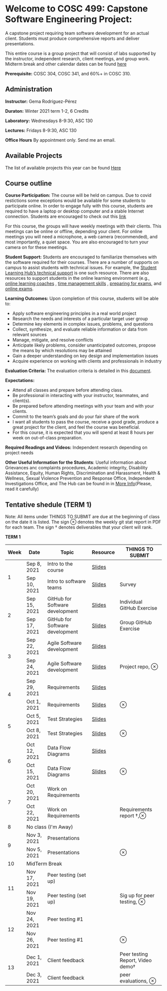 # Welcome to COSC 499: Capstone Software Engineering Project: 
A capstone project requiring team software development for an actual client. Students must produce comprehensive reports and deliver presentations. 

This entire course is a group project that will consist of labs supported by the instructor, independent research, client meetings, and group work. Midterm break and other calendar dates can be found [here](http://okanagan.students.ubc.ca/calendar/)


**Prerequisite:** COSC 304, COSC 341, and 60%+ in COSC 310.

## Administration 
**Instructor:** Gema Rodríguez-Pérez

**Duraton:** Winter 2021 term 1-2, 6 Credits

**Laboratory:** Wednesdays 8-9:30, ASC 130

**Lectures:** Fridays 8-9:30, ASC 130

**Office Hours** By appointment only. Send me an email.


##  Available Projects 

The list of available projects this year can be found  [Here](projects.md)


## Course outline 
**Course Participation:** The course will be held on campus. Due to covid restictions some exceptions would be available for some students to participate online. In order to engage fully with this course, students are required to have a laptop or desktop computer and a stable Internet connection. Students are encouraged to check out this [link](https://keeplearning.ubc.ca/setting-up/)  

For this course, the groups will have weekly meetings with their clients. This meetings can be online or offline, depending your client. For online meetings you will need a microphone, a web camera (recommended), and most importantly, a quiet space. You are also encouraged to turn your camera on for these meetings.


**Student Support:** Students are encouraged to familiarize themselves with the software required for their courses. There are a number of supports on campus to assist students with technical issues. For example, the [Student Learning Hub’s technical support](https://students.ok.ubc.ca/academic-success/learning-hub/tech-support-for-online-learning/) is one such resource. There are also resources to support students in the online learning environment (e.g., [online learning coaches]( https://students.ok.ubc.ca/academic-success/learning-hub/online-learning-coaches/) , [time management skills](https://learningcommons.ubc.ca/student-toolkits/managing-your-time/) , [preparing for exams](https://learningcommons.ubc.ca/student-toolkits/preparing-for-exams/), and [online exams](https://learningcommons.ubc.ca/online-exams/).


**Learning Outcomes:** Upon completion of this course, students will be able to:
- Apply software engineering principles in a real world project
- Research the needs and interests of a particular target user group
- Determine key elements in complex issues, problems, and questions
- Collect, synthesize, and evaluate reliable information or data from relevant sources
- Manage, mitigate, and resolve conflicts
- Anticipate likely problems, consider unanticipated outcomes, propose the means by which resolutions may be
attained
- Gain a deeper understanding on key design and implementation issues
- Acquire experience on working with clients and professionals in industry

**Evaluation Criteria:** The evaluation criteria is detailed in this [document](EvaluationCriteria.md).

**Expectations:**
- Attend all classes and prepare before attending class.
- Be professional in interacting with your instructor, teammates, and client(s).
- Be prepared before attending meetings with your team and with your clients.
- Commit to the team’s goals and do your fair share of the work
- I want all students to pass the course, receive a good grade, produce a great project for the client, and feel the course was beneficial.
- For this course, it is expected that you will spend at least 8 hours per week on out-of-class preparation.

**Required Readings and Videos:** Independent research depending on project needs

**Other Useful Information for the Students**: Useful information about Grievances anc complaints procedures, Academic integrity, Disability Assistance, Equity, Human Rights, Discrimination and Harassment, Health & Wellness, Sexual Violence Prevention and Response Office, Independent Investigations Office, and The Hub can be found in in [More Info](MoreInformation.md)(Please, read it carefully)


## Tentative shedule (TERM 1)

Note: All items under THINGS TO SUBMIT are due at the beginning of class on the date it is listed. The sign ⊗ denotes the weekly git stat report in PDF for each team. The sign † denotes deliverables that your client will rank.

**TERM 1**
<table>
<thead>
  <tr>
    <th>Week </th>
    <th>Date</th>
    <th>Topic</th>
    <th>Resource</th>
    <th>THINGS TO SUBMIT</th>
  </tr>
</thead>
<tbody>
  <tr>
    <td rowspan="2"> 1</td>
    <td >Sep 8, 2021</td>
    <td >Intro to the course</td>
    <td ><a href="https://github.com/Gemarodri/Capstone499/blob/main/Slides/test.pptx">Slides</a></td>
   <td ></td>
  </tr>
  <tr>
    <td >Sep 10, 2021</td>
    <td >Intro to software teams</td>
    <td ><a href="https://github.com/Gemarodri/Capstone499/blob/main/Slides/test.pptx">Slides</a></td>
    <td >Survey</td>
  </tr>
  <tr>
    <td rowspan="2">2</td>
    <td >Sep 15, 2021</td>
    <td >GitHub for Software development</td>
    <td ><a href="https://github.com/Gemarodri/Capstone499/blob/main/Slides/test.pptx">Slides</a></td>
   <td >Individual GitHub Exercise</td>
  </tr>
  <tr>
    <td >Sep 17, 2021</td>
    <td >GitHub for Software development </td>
    <td ><a href="https://github.com/Gemarodri/Capstone499/blob/main/Slides/test.pptx">Slides</a></td>
    <td >Group GitHub Exercise</td>
  </tr>
  <tr>
    <td rowspan="2">3</td>
    <td >Sep 22, 2021</td>
    <td >Agile Software development</td>
    <td ><a href="https://github.com/Gemarodri/Capstone499/blob/main/Slides/test.pptx">Slides</a></td>
   <td ></td>
  </tr>
  <tr>
    <td >Sep 24, 2021</td>
    <td >Agile Software development </td>
    <td ><a href="https://github.com/Gemarodri/Capstone499/blob/main/Slides/test.pptx">Slides</a></td>
    <td >Project repo, ⊗</td>
  </tr>
    <tr>
    <td rowspan="2"> 4</td>
    <td >Sep 29, 2021</td>
    <td >Requirements</td>
   <td ><a href="https://github.com/Gemarodri/Capstone499/blob/main/Slides/test.pptx">Slides</a></td>
   <td ></td>
  </tr>
  <tr>
    <td >Oct 1, 2021</td>
    <td >Requirements</td>
    <td ><a href="https://github.com/Gemarodri/Capstone499/blob/main/Slides/test.pptx">Slides</a></td>
    <td >⊗</td>
  </tr>
  <tr>
    <td rowspan="2">5</td>
    <td >Oct 5, 2021</td>
    <td >Test Strategies</td>
    <td ><a href="https://github.com/Gemarodri/Capstone499/blob/main/Slides/test.pptx">Slides</a></td>
   <td ></td>
  </tr>
  <tr>
    <td >Oct 8, 2021</td>
    <td >Test Strategies</td>
    <td ><a href="https://github.com/Gemarodri/Capstone499/blob/main/Slides/test.pptx">Slides</a></td>
    <td >⊗</td>
  </tr>
  <tr>
    <td rowspan="2">6</td>
    <td >Oct 12, 2021</td>
    <td >Data Flow Diagrams</td>
    <td ><a href="https://github.com/Gemarodri/Capstone499/blob/main/Slides/test.pptx">Slides</a></td>
   <td ></td>
  </tr>
  <tr>
    <td >Oct 15, 2021</td>
    <td >Data Flow Diagrams</td>
    <td ><a href="https://github.com/Gemarodri/Capstone499/blob/main/Slides/test.pptx">Slides</a></td>
    <td >⊗</td>
  </tr>
  <tr>
    <td rowspan="2"> 7</td>
    <td >Oct 20, 2021</td>
    <td >Work on Requirements</td>
    <td ></td>
   <td ></td>
  </tr>
  <tr>
    <td >Oct 22, 2021</td>
    <td >Work on Requirements</td>
    <td ></td>
    <td >Requirements report †,⊗ </td>
  </tr>
  <td>8</td>
    <td colspan="4" >No class (I'm Away)</td>
  <tr>
    <td rowspan="2">9</td>
    <td >Nov 3, 2021</td>
    <td >Presentations</td>
    <td ></td>
   <td ></td>
  </tr>
  <tr>
    <td >Nov 5, 2021</td>
    <td >Presentations</td>
    <td ></td>
    <td >⊗</td>
  </tr>
  <tr>
    <td>10</td>
    <td colspan="4" >MidTerm Break</td>
  </tr>
  <tr>
    <td rowspan="2"> 11</td>
    <td >Nov 17, 2021</td>
    <td >Peer testing (set up)</td>
    <td ></td>
   <td ></td>
  </tr>
  <tr>
    <td >Nov 19, 2021</td>
    <td >Peer testing (set up)</td>
    <td ></td>
    <td >Sig up for peer testing, ⊗</td>
  </tr>
  <tr>
    <td rowspan="2">12</td>
    <td >Nov 24, 2021</td>
    <td >Peer testing #1</td>
    <td ></td>
   <td ></td>
  </tr>
  <tr>
    <td >Nov 26, 2021</td>
    <td >Peer testing #1</td>
    <td ></td>
    <td >⊗</td>
  </tr>
  <tr>
    <td rowspan="2">13</td>
    <td >Dec 1, 2021</td>
    <td >Client feedback</td>
    <td ></td>
   <td >Peer testing Report, Video demo†</td>
  </tr>
  <tr>
    <td >Dec 3, 2021</td>
    <td > Client feedback</td>
    <td ></td>
    <td >peer evaluations, ⊗ </td>
 </tr>
 
</tbody>
</table>
